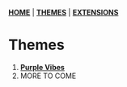[**HOME**](https://whatsvape69.github.io/FirefoxAddons/) | [**THEMES**](https://whatsvape69.github.io/FirefoxAddons/themes) | [**EXTENSIONS**](https://whatsvape69.github.io/FirefoxAddons/extensions)
# Themes

1. [**Purple Vibes**](https://addons.mozilla.org/en-US/firefox/addon/purplevibes/)
2. MORE TO COME

